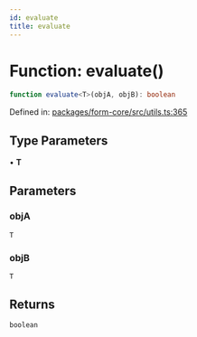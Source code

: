 ```yaml
---
id: evaluate
title: evaluate
---
```


<!-- DO NOT EDIT: this page is autogenerated from the type comments -->

# Function: evaluate()

```ts
function evaluate<T>(objA, objB): boolean
```

Defined in: [packages/form-core/src/utils.ts:365](https://github.com/TanStack/form/blob/main/packages/form-core/src/utils.ts#L365)

## Type Parameters

• **T**

## Parameters

### objA

`T`

### objB

`T`

## Returns

`boolean`
